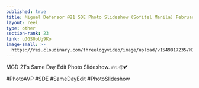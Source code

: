 ```yaml
---
published: true
title: Miguel Defensor @21 SDE Photo Slideshow (Sofitel Manila) February 2019
layout: reel
type: other
section-rank: 23
link: uJGS0oUg9Ko
image-small: >-
  https://res.cloudinary.com/threelogyvideo/image/upload/v1549817235/MICP0045-01a_clouidinary.jpg
---
```

MGD 21's Same Day Edit Photo Slideshow. 🔥✨😍💕

#PhotoAVP #SDE #SameDayEdit #PhotoSlideshow